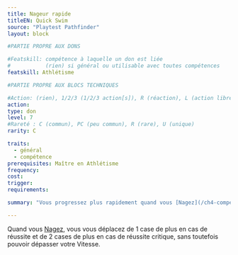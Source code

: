 ```yaml
---
title: Nageur rapide
titleEN: Quick Swim
source: "Playtest Pathfinder"
layout: block

#PARTIE PROPRE AUX DONS

#Featskill: compétence à laquelle un don est liée
#           (rien) si général ou utilisable avec toutes compétences
featskill: Athlétisme

#PARTIE PROPRE AUX BLOCS TECHNIQUES

#Action: (rien), 1/2/3 (1/2/3 action[s]), R (réaction), L (action libre)
action:
type: don
level: 7
#Rareté : C (commun), PC (peu commun), R (rare), U (unique)
rarity: C

traits:
  - général
  - compétence
prerequisites: Maître en Athlétisme
frequency:
cost:
trigger:
requirements:

summary: "Vous progressez plus rapidement quand vous [Nagez](/ch4-compétences/athlétisme.html#nager)."

---
```


Quand vous [Nagez](/ch4-compétences/athlétisme.html#nager), vous vous déplacez de 1 case de plus en cas de réussite et de 2 cases de plus en cas de réussite critique, sans toutefois pouvoir dépasser votre Vitesse.